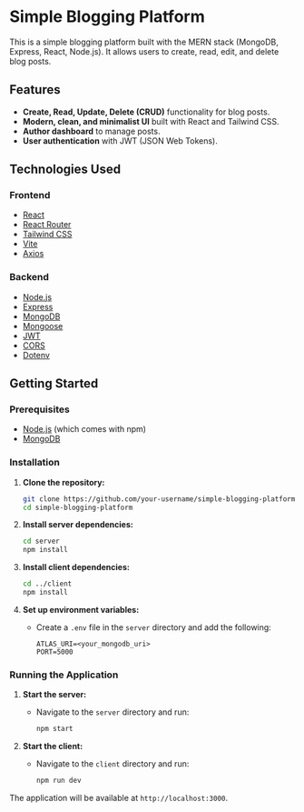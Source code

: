 # Simple Blogging Platform

This is a simple blogging platform built with the MERN stack (MongoDB, Express, React, Node.js). It allows users to create, read, edit, and delete blog posts.

## Features

*   **Create, Read, Update, Delete (CRUD)** functionality for blog posts.
*   **Modern, clean, and minimalist UI** built with React and Tailwind CSS.
*   **Author dashboard** to manage posts.
*   **User authentication** with JWT (JSON Web Tokens).

## Technologies Used

### Frontend

*   [React](https://reactjs.org/)
*   [React Router](https://reactrouter.com/)
*   [Tailwind CSS](https://tailwindcss.com/)
*   [Vite](https://vitejs.dev/)
*   [Axios](https://axios-http.com/)

### Backend

*   [Node.js](https://nodejs.org/)
*   [Express](https://expressjs.com/)
*   [MongoDB](https://www.mongodb.com/)
*   [Mongoose](https://mongoosejs.com/)
*   [JWT](https://jwt.io/)
*   [CORS](https://www.npmjs.com/package/cors)
*   [Dotenv](https://www.npmjs.com/package/dotenv)

## Getting Started

### Prerequisites

*   [Node.js](https://nodejs.org/) (which comes with npm)
*   [MongoDB](https://www.mongodb.com/try/download/community)

### Installation

1.  **Clone the repository:**

    ```bash
    git clone https://github.com/your-username/simple-blogging-platform.git
    cd simple-blogging-platform
    ```

2.  **Install server dependencies:**

    ```bash
    cd server
    npm install
    ```

3.  **Install client dependencies:**

    ```bash
    cd ../client
    npm install
    ```

4.  **Set up environment variables:**

    *   Create a `.env` file in the `server` directory and add the following:

        ```
        ATLAS_URI=<your_mongodb_uri>
        PORT=5000
        ```

### Running the Application

1.  **Start the server:**

    *   Navigate to the `server` directory and run:

        ```bash
        npm start
        ```

2.  **Start the client:**

    *   Navigate to the `client` directory and run:

        ```bash
        npm run dev
        ```

The application will be available at `http://localhost:3000`.
